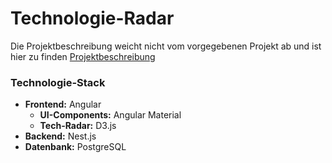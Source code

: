 # Technologie-Radar
Die Projektbeschreibung weicht nicht vom vorgegebenen Projekt ab und ist hier zu finden [Projektbeschreibung](https://github.com/web-programming-lab/web-programming-lab-projekt/blob/main/Technologie-Radar.md)

### Technologie-Stack
- **Frontend:** Angular
  - **UI-Components:** Angular Material
  - **Tech-Radar:** D3.js
- **Backend:** Nest.js
- **Datenbank:** PostgreSQL
